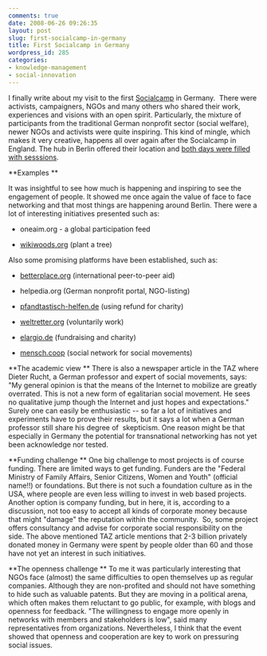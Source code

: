 ```yaml
---
comments: true
date: 2008-06-26 09:26:35
layout: post
slug: first-socialcamp-in-germany
title: First Socialcamp in Germany
wordpress_id: 285
categories:
- knowledge-management
- social-innovation
---
```





I finally write about my visit to the first [Socialcamp](http://socialcamp.mixxt.de/) in Germany.  There were activists, campaigners, NGOs and many others who shared their work, experiences and visions with an open spirit. Particularly, the mixture of participants from the traditional German nonprofit sector (social welfare), newer NGOs and activists were quite inspiring. This kind of mingle, which makes it very creative, happens all over again after the Socialcamp in England. The hub in Berlin offered their location and [both days were filled with sesssions](http://socialcamp.mixxt.de/networks/wiki/index.SessionsAmSamstag).




**Examples **




It was insightful to see how much is happening and inspiring to see the engagement of people. It showed me once again the value of face to face networking and that most things are happening around Berlin. There were a lot of interesting initiatives presented such as:






	
  * oneaim.org - a global participation feed

	
  * [wikiwoods.org](http://www.wikiwoods.org) (plant a tree)




Also some promising platforms have been established, such as:






	
  * [betterplace.org](http://www.betterplace.org) (international peer-to-peer aid)

	
  * helpedia.org (German nonprofit portal, NGO-listing)

	
  * [pfandtastisch-helfen.de](http://www.pfandtastisch-helfen.de) (using refund for charity)

	
  * [weltretter.org](http://www.weltretter.org) (voluntarily work)

	
  * [elargio.de](http://www.elargio.de) (fundraising and charity)

	
  * [mensch.coop](http://www.mensch.coop) (social network for social movements)




**The academic view **
There is also a newspaper article in the TAZ where Dieter Rucht, a German professor and expert of social movements, says: "My general opinion is that the means of the Internet to mobilize are greatly overrated. This is not a new form of egalitarian social movement. He sees no qualitative jump though the Internet and just hopes and expectations." Surely one can easily be enthusiastic -- so far a lot of initiatives and experiments have to prove their results, but it says a lot when a German professor still share his degree of  skepticism. One reason might be that especially in Germany the potential for transnational networking has not yet been acknowledge nor tested.

**Funding challenge **
One big challenge to most projects is of course funding. There are limited ways to get funding. Funders are the "Federal Ministry of Family Affairs, Senior Citizens, Women and Youth" (official name!!) or foundations. But there is not such a foundation culture as in the USA, where people are even less willing to invest in web based projects. Another option is company funding, but in here, it is, according to a discussion, not too easy to accept all kinds of corporate money because that might "damage" the reputation within the community.  So, some project offers consultancy and advise for corporate social responsibility on the side. The above mentioned TAZ article mentions that 2-3 billion privately donated money in Germany were spent by people older than 60 and those have not yet an interest in such initiatives.



**The openness challenge **
To me it was particularly interesting that NGOs face (almost) the same difficulties to open themselves up as regular companies. Although they are non-profited and should not have something to hide such as valuable patents. But they are moving in a political arena, which often makes them reluctant to go public, for example, with blogs and openness for feedback. "The willingness to engage more openly in networks with members and stakeholders is low", said many representatives from organizations. Nevertheless, I think that the event showed that openness and cooperation are key to work on pressuring social issues.
